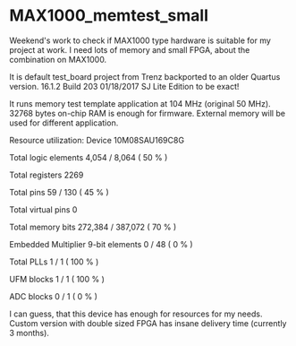 # MAX1000_memtest_small
Weekend's work to check if MAX1000 type hardware is suitable for my project at work. I need lots of memory and small FPGA, about the combination on MAX1000. 

It is default test_board project from Trenz backported to an older Quartus version. 16.1.2 Build 203 01/18/2017 SJ Lite Edition to be exact!

It runs memory test template application at 104 MHz (original 50 MHz). 32768 bytes on-chip RAM is enough for firmware. External memory will be used for different application.

Resource utilization:
Device	10M08SAU169C8G

Total logic elements	4,054 / 8,064 ( 50 % )

Total registers	2269

Total pins	59 / 130 ( 45 % )

Total virtual pins	0

Total memory bits	272,384 / 387,072 ( 70 % )

Embedded Multiplier 9-bit elements	0 / 48 ( 0 % )

Total PLLs	1 / 1 ( 100 % )

UFM blocks	1 / 1 ( 100 % )

ADC blocks	0 / 1 ( 0 % )

I can guess, that this device has enough for resources for my needs. Custom version with double sized FPGA has insane delivery time (currently 3 months).
